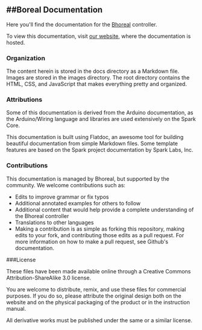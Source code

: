 ##Boreal Documentation
-

Here you'll find the documentation for the [Bhoreal](http://www.bhoreal.com) controller.

To view this documentation, visit [our website](http://docs.bhoreal.com), where the documentation is hosted.

### Organization

The content herein is stored in the docs directory as a Markdown file. Images are stored in the images directory. The root directory contains the HTML, CSS, and JavaScript that makes everything pretty and organized.

### Attributions

Some of this documentation is derived from the Arduino documentation, as the Arduino/Wiring language and libraries are used extensively on the Spark Core.

This documentation is built using Flatdoc, an awesome tool for building beautiful documentation from simple Markdown files. Some template features are based on the Spark project documentation by Spark Labs, Inc.

### Contributions

This documentation is managed by Bhoreal, but supported by the community. We welcome contributions such as:

* Edits to improve grammar or fix typos
* Additional annotated examples for others to follow
* Additional content that would help provide a complete understanding of the Bhoreal controller
* Translations to other languages
* Making a contribution is as simple as forking this repository, making edits to your fork, and contributing those edits as a pull request. For more information on how to make a pull request, see Github's documentation.

###License

These files have been made available online through a Creative Commons Attribution-ShareAlike 3.0 license.

You are welcome to distribute, remix, and use these files for commercial purposes. If you do so, please attribute the original design both on the website and on the physical packaging of the product or in the instruction manual.

All derivative works must be published under the same or a similar license.
